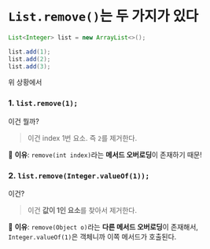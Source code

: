 # `List.remove()`는 두 가지가 있다
```java
List<Integer> list = new ArrayList<>();

list.add(1);
list.add(2);
list.add(3);
```
위 상황에서
### 1. `list.remove(1);`
이건 뭘까?
> 이건 index 1번 요소. 즉 `2`를 제거한다.

📌 **이유**: `remove(int index)`라는 **메서드 오버로딩**이 존재하기 때문!

### 2. `list.remove(Integer.valueOf(1));`
이건?
> 이건 **값이 1인 요소**를 찾아서 제거한다.

📌 **이유**: `remove(Object o)`라는 **다른 메서드 오버로딩**이 존재해서,  
`Integer.valueOf(1)`은 객체니까 이쪽 메서드가 호출된다.
